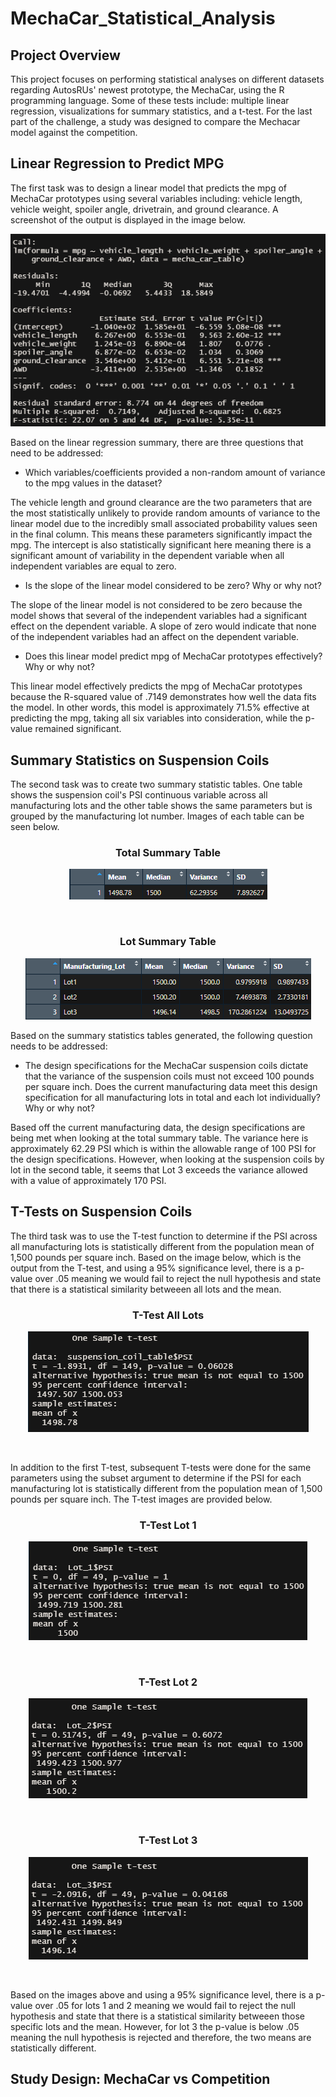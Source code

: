 # MechaCar_Statistical_Analysis
## Project Overview
This project focuses on performing statistical analyses on different datasets regarding AutosRUs' newest
prototype, the MechaCar, using the R programming language. Some of these tests include: multiple linear 
regression, visualizations for summary statistics, and a t-test. For the last part of the challenge, a 
study was designed to compare the Mechacar model against the competition.

## Linear Regression to Predict MPG
The first task was to design a linear model that predicts the mpg of MechaCar prototypes using several
variables including: vehicle length, vehicle weight, spoiler angle, drivetrain, and ground clearance. A
screenshot of the output is displayed in the image below. 

<p align="center">
    <img src= "https://github.com/Bropell/MechaCar_Statistical_Analysis/blob/main/Resources/Linear_Regression_MPG.png"/>
</p>

Based on the linear regression summary, there are three questions that need to be addressed:

- Which variables/coefficients provided a non-random amount of variance to the mpg values in the dataset?

The vehicle length and ground clearance are the two parameters that are the most statistically unlikely
to provide random amounts of variance to the linear model due to the incredibly small associated probability 
values seen in the final column. This means these parameters significantly impact the mpg. The intercept is 
also statistically significant here meaning there is a significant amount of variability in the dependent 
variable when all independent variables are equal to zero. 

- Is the slope of the linear model considered to be zero? Why or why not?

The slope of the linear model is not considered to be zero because the model shows that several of the 
independent variables had a significant effect on the dependent variable. A slope of zero would indicate 
that none of the independent variables had an affect on the dependent variable.  

- Does this linear model predict mpg of MechaCar prototypes effectively? Why or why not?

This linear model effectively predicts the mpg of MechaCar prototypes because the R-squared value of
.7149 demonstrates how well the data fits the model. In other words, this model is approximately 71.5%
effective at predicting the mpg, taking all six variables into consideration, while the p-value remained 
significant. 

## Summary Statistics on Suspension Coils
The second task was to create two summary statistic tables. One table shows the suspension coil's PSI
continuous variable across all manufacturing lots and the other table shows the same parameters but is
grouped by the manufacturing lot number. Images of each table can be seen below.

<h3 align="center">Total Summary Table</h3>
<p align="center">
    <img src= "https://github.com/Bropell/MechaCar_Statistical_Analysis/blob/main/Resources/Total_Summary.png"/>
</p><br>

<h3 align="center">Lot Summary Table</h3>
<p align="center">
    <img src= "https://github.com/Bropell/MechaCar_Statistical_Analysis/blob/main/Resources/Lot_Summary.png"/>
</p>

Based on the summary statistics tables generated, the following question needs to be addressed:

- The design specifications for the MechaCar suspension coils dictate that the variance of the suspension 
coils must not exceed 100 pounds per square inch. Does the current manufacturing data meet this design 
specification for all manufacturing lots in total and each lot individually? Why or why not?

Based off the current manufacturing data, the design specifications are being met when looking at the
total summary table. The variance here is approximately 62.29 PSI which is within the allowable range of 
100 PSI for the design specifications. However, when looking at the suspension coils by lot in the second 
table, it seems that Lot 3 exceeds the variance allowed with a value of approximately 170 PSI.     

## T-Tests on Suspension Coils
The third task was to use the T-test function to determine if the PSI across all manufacturing lots is 
statistically different from the population mean of 1,500 pounds per square inch. Based on the image below,
which is the output from the T-test, and using a 95% significance level, there is a p-value over .05 meaning 
we would fail to reject the null hypothesis and state that there is a statistical similarity betweeen all lots 
and the mean.

<h3 align="center">T-Test All Lots</h3>
<p align="center">
    <img src= "https://github.com/Bropell/MechaCar_Statistical_Analysis/blob/main/Resources/T-test_all_lots.png"/>
</p><br>

In addition to the first T-test, subsequent T-tests were done for the same parameters using the subset
argument to determine if the PSI for each manufacturing lot is statistically different from the population
mean of 1,500 pounds per square inch. The T-test images are provided below. 

<h3 align="center">T-Test Lot 1</h3>
<p align="center">
    <img src= "https://github.com/Bropell/MechaCar_Statistical_Analysis/blob/main/Resources/T-test_lot1.png"/>
</p><br>

<h3 align="center">T-Test Lot 2</h3>
<p align="center">
    <img src= "https://github.com/Bropell/MechaCar_Statistical_Analysis/blob/main/Resources/T-test_lot2.png"/>
</p><br>

<h3 align="center">T-Test Lot 3</h3>
<p align="center">
    <img src= "https://github.com/Bropell/MechaCar_Statistical_Analysis/blob/main/Resources/T-test_lot3.png"/>
</p><br>

Based on the images above and using a 95% significance level, there is a p-value over .05 for lots 1 and 2 
meaning we would fail to reject the null hypothesis and state that there is a statistical similarity betweeen 
those specific lots and the mean. However, for lot 3 the p-value is below .05 meaning the null hypothesis 
is rejected and therefore, the two means are statistically different.  

## Study Design: MechaCar vs Competition 